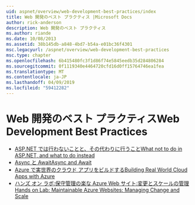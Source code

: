 ```yaml
---
uid: aspnet/overview/web-development-best-practices/index
title: Web 開発のベスト プラクティス |Microsoft Docs
author: rick-anderson
description: Web 開発のベスト プラクティス
ms.author: riande
ms.date: 10/08/2013
ms.assetid: 38b145db-a848-4bd7-b54a-e01bc36f4301
msc.legacyurl: /aspnet/overview/web-development-best-practices
msc.type: chapter
ms.openlocfilehash: 6b415480fc3f1d86f74e5845eedb35d284806284
ms.sourcegitcommit: 0f1119340e4464720cfd16d0ff15764746ea1fea
ms.translationtype: MT
ms.contentlocale: ja-JP
ms.lasthandoff: 04/09/2019
ms.locfileid: "59412282"
---
```

# <a name="web-development-best-practices"></a><span data-ttu-id="e6f8a-103">Web 開発のベスト プラクティス</span><span class="sxs-lookup"><span data-stu-id="e6f8a-103">Web Development Best Practices</span></span>


- [<span data-ttu-id="e6f8a-104">ASP.NET では行わないことと、その代わりに行うこと</span><span class="sxs-lookup"><span data-stu-id="e6f8a-104">What not to do in ASP.NET, and what to do instead</span></span>](what-not-to-do-in-aspnet-and-what-to-do-instead.md)
- [<span data-ttu-id="e6f8a-105">Async と Await</span><span class="sxs-lookup"><span data-stu-id="e6f8a-105">Async and Await</span></span>](async-and-await.md)
- [<span data-ttu-id="e6f8a-106">Azure で実世界のクラウド アプリをビルドする</span><span class="sxs-lookup"><span data-stu-id="e6f8a-106">Building Real World Cloud Apps with Azure</span></span>](../developing-apps-with-windows-azure/building-real-world-cloud-apps-with-windows-azure/index.md)
- [<span data-ttu-id="e6f8a-107">ハンズ オン ラボ:保守管理の楽な Azure Web サイト:変更とスケールの管理</span><span class="sxs-lookup"><span data-stu-id="e6f8a-107">Hands on Lab: Maintainable Azure Websites: Managing Change and Scale</span></span>](../developing-apps-with-windows-azure/maintainable-azure-websites-managing-change-and-scale.md)
